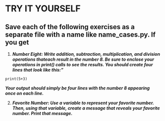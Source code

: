 # TRY IT YOURSELF
## Save each of the following exercises as a separate file with a name like name_cases.py. If you get


1.  ***Number Eight: Write addition, subtraction, multiplication, and division operations thateach result in the number 8. Be sure to enclose your operations in print() calls to see the results. You should create four lines that look like this:”***
```
print(5+3)
```
***Your output should simply be four lines with the number 8 appearing once on each line.***

2. ***Favorite Number: Use a variable to represent your favorite number. Then, using that variable, create a message that reveals your favorite number. Print that message.***